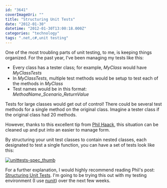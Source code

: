 ```yaml
---
id: "3641"
coverImageUri: ""
title: "Structuring Unit Tests"
date: "2012-01-30"
datetime: "2012-01-30T13:00:18.000Z"
categories: "technology"
tags: ".net,c#,unit testing"
---
```


One of the most troubling parts of unit testing, to me, is keeping things organized. For the past year, I've been managing my tests like this:

- Every class has a tester class; for example, _MyClass_ would have _MyClassTests_
- In _MyClassTests_, multiple test methods would be setup to test each of the methods in _MyClass_
- Test names would be in this format: _MethodName_\__Scenario_\__ReturnValue_

Tests for large classes would get out of control! There could be several test methods for a single method on the original class. Imagine a tester class if the original class had 20 methods.

However, thanks to this excellent tip from [Phil Haack](http://www.haacked.com/), this situation can be cleaned up and put into an easier to manage form.

By structuring your unit test classes to contain nested classes, each designated to test a single function, you can have a set of tests look like this:

[![](http://assets.brandonmartinez.com/brandonmartinez/2012/01/unittests-spec_thumb.png "unittests-spec_thumb")](http://assets.brandonmartinez.com/brandonmartinez/2012/01/unittests-spec_thumb.png)

For a further explanation, I would highly recommend reading Phil's post: [Structuring Unit Tests](http://haacked.com/archive/2012/01/02/structuring-unit-tests.aspx). I'm going to be trying this out with my testing environment (I use [nunit](http://www.nunit.org/)) over the next few weeks.
